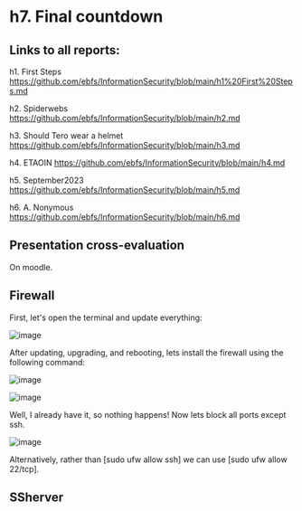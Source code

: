 # h7. Final countdown

## Links to all reports:

h1. First Steps https://github.com/ebfs/InformationSecurity/blob/main/h1%20First%20Steps.md

h2. Spiderwebs https://github.com/ebfs/InformationSecurity/blob/main/h2.md

h3. Should Tero wear a helmet https://github.com/ebfs/InformationSecurity/blob/main/h3.md

h4. ETAOIN https://github.com/ebfs/InformationSecurity/blob/main/h4.md

h5. September2023 https://github.com/ebfs/InformationSecurity/blob/main/h5.md

h6. A. Nonymous https://github.com/ebfs/InformationSecurity/blob/main/h6.md

## Presentation cross-evaluation

On moodle.

## Firewall

First, let's open the terminal and update everything:

![image](https://github.com/ebfs/InformationSecurity/assets/142781925/9048439a-a9af-44fc-8624-aca2eeb5d04f)

After updating, upgrading, and rebooting, lets install the firewall using the following command:

![image](https://github.com/ebfs/InformationSecurity/assets/142781925/bd55a72f-88be-47ae-99ca-c5f4c2cdeddc)

![image](https://github.com/ebfs/InformationSecurity/assets/142781925/68fb14a4-a6d2-46ce-a653-dbaf7bccc889)

Well, I already have it, so nothing happens! Now lets block all ports except ssh.

![image](https://github.com/ebfs/InformationSecurity/assets/142781925/b71acf8f-9579-4a53-bc18-0679a27199fe)

Alternatively, rather than [sudo ufw allow ssh] we can use [sudo ufw allow 22/tcp].

## SSherver
